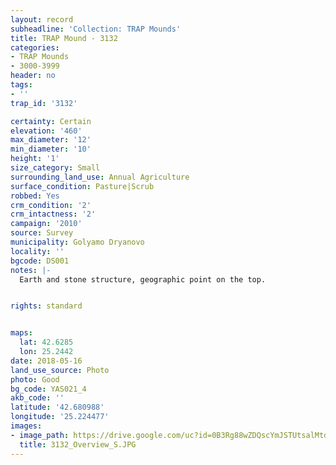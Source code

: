 ```yaml
---
layout: record
subheadline: 'Collection: TRAP Mounds'
title: TRAP Mound - 3132
categories:
- TRAP Mounds
- 3000-3999
header: no
tags:
- ''
trap_id: '3132'

certainty: Certain
elevation: '460'
max_diameter: '12'
min_diameter: '10'
height: '1'
size_category: Small
surrounding_land_use: Annual Agriculture
surface_condition: Pasture|Scrub
robbed: Yes
crm_condition: '2'
crm_intactness: '2'
campaign: '2010'
source: Survey
municipality: Golyamo Dryanovo
locality: ''
bgcode: DS001
notes: |-
  Earth and stone structure, geographic point on the top.


rights: standard


maps:
  lat: 42.6285
  lon: 25.2442
date: 2018-05-16
land_use_source: Photo
photo: Good
bg_code: YAS021_4
akb_code: ''
latitude: '42.680988'
longitude: '25.224477'
images:
- image_path: https://drive.google.com/uc?id=0B3Rg88wZDQscYmJSTUtsalMtd0E
  title: 3132_Overview_S.JPG
---
```

